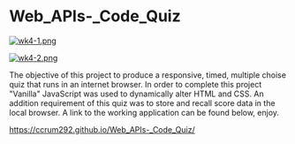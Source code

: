 # Web_APIs-_Code_Quiz

[![wk4-1.png](https://i.postimg.cc/T1ywbf3Q/wk4-1.png)](https://postimg.cc/64XtJsRG)

[![wk4-2.png](https://i.postimg.cc/wTmMTqPj/wk4-2.png)](https://postimg.cc/rKqMfkMB)

The objective of this project to produce a responsive, timed, multiple choise quiz that runs in an internet browser.  In order to complete this project "Vanilla" JavaScript was used to dynamically alter HTML and CSS.  An addition requirement of this quiz was to store and recall score data in the local browser.  A link to the working application can be found below, enjoy.

https://ccrum292.github.io/Web_APIs-_Code_Quiz/



